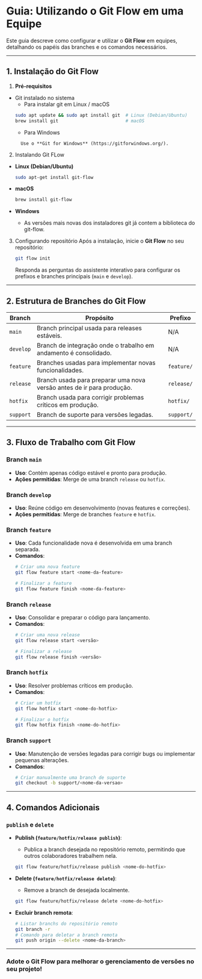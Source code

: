 
# Guia: Utilizando o Git Flow em uma Equipe

Este guia descreve como configurar e utilizar o **Git Flow** em equipes, detalhando os papéis das branches e os comandos necessários.

---

## **1. Instalação do Git Flow**
 1. **Pré-requisitos**
  - Git instalado no sistema
    - Para instalar git em Linux / macOS
    ```bash
    sudo apt update && sudo apt install git  # Linux (Debian/Ubuntu)
    brew install git                         # macOS
    ```
    - Para Windows
    ```
      Use o **Git for Windows** (https://gitforwindows.org/).
    ```
2. Instalando Git FLow        
 - **Linux (Debian/Ubuntu)**
    ```bash
    sudo apt-get install git-flow
    ```
  
  - **macOS**
    ```bash
    brew install git-flow
    ```
  
  - **Windows**
    - As versões mais novas dos instaladores git já contem a biblioteca do git-flow.

3. Configurando repositório
    Após a instalação, inicie o **Git Flow** no seu repositório:
    ```bash
    git flow init
    ```
    Responda as perguntas do assistente interativo para configurar os prefixos e branches principais (`main` e `develop`).
---

## **2. Estrutura de Branches do Git Flow**

| **Branch**    | **Propósito**                                                                 | **Prefixo**   |
|---------------|-------------------------------------------------------------------------------|---------------|
| `main`        | Branch principal usada para releases estáveis.                              | N/A           |
| `develop`     | Branch de integração onde o trabalho em andamento é consolidado.            | N/A           |
| `feature`     | Branches usadas para implementar novas funcionalidades.                     | `feature/`    |
| `release`     | Branch usada para preparar uma nova versão antes de ir para produção.       | `release/`    |
| `hotfix`      | Branch usada para corrigir problemas críticos em produção.                  | `hotfix/`     |
| `support`     | Branch de suporte para versões legadas.                                     | `support/`    |

---

## **3. Fluxo de Trabalho com Git Flow**

### **Branch `main`**
- **Uso**: Contém apenas código estável e pronto para produção.
- **Ações permitidas**: Merge de uma branch `release` ou `hotfix`.

### **Branch `develop`**
- **Uso**: Reúne código em desenvolvimento (novas features e correções).
- **Ações permitidas**: Merge de branches `feature` e `hotfix`.

### **Branch `feature`**
- **Uso**: Cada funcionalidade nova é desenvolvida em uma branch separada.
- **Comandos**:
  ```bash
  # Criar uma nova feature
  git flow feature start <nome-da-feature>

  # Finalizar a feature
  git flow feature finish <nome-da-feature>
  ```

### **Branch `release`**
- **Uso**: Consolidar e preparar o código para lançamento.
- **Comandos**:
  ```bash
  # Criar uma nova release
  git flow release start <versão>

  # Finalizar a release
  git flow release finish <versão>
  ```

### **Branch `hotfix`**
- **Uso**: Resolver problemas críticos em produção.
- **Comandos**:
  ```bash
  # Criar um hotfix
  git flow hotfix start <nome-do-hotfix>

  # Finalizar o hotfix
  git flow hotfix finish <nome-do-hotfix>
  ```
### **Branch `support`**
- **Uso**: Manutenção de versões legadas para corrigir bugs ou implementar pequenas alterações.
- **Comandos**:
  ```bash
  # Criar manualmente uma branch de suporte
  git checkout -b support/<nome-da-versao>
  ```
---

## **4. Comandos Adicionais**

### **`publish` e `delete`**
- **Publish (`feature/hotfix/release publish`)**:
  - Publica a branch desejada no repositório remoto, permitindo que outros colaboradores trabalhem nela.
  ```bash
  git flow feature/hotfix/release publish <nome-do-hotfix>
  ```

- **Delete (`feature/hotfix/release delete`)**:
  - Remove a branch de desejada localmente.
  ```bash
  git flow feature/hotfix/release delete <nome-do-hotfix>
  ```

- **Excluir branch remota**: 
  ```bash
  # Listar branchs do repositório remoto
  git branch -r
  # Comando para deletar a branch remota
  git push origin --delete <nome-da-branch>
  ```

---


### **Adote o Git Flow para melhorar o gerenciamento de versões no seu projeto!**
